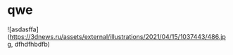 # qwe
![asdasffa](https://3dnews.ru/assets/external/illustrations/2021/04/15/1037443/486.jpg, dfhdfhbdfb)
